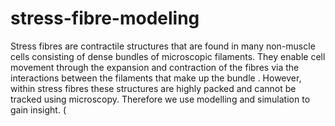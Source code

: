 # stress-fibre-modeling
Stress fibres are contractile structures that are found in many non-muscle cells consisting of dense bundles of
microscopic filaments. They enable cell movement through the expansion and contraction of the fibres via
the interactions between the filaments that make up the bundle . However, within stress fibres these structures
are highly packed and cannot be tracked using microscopy. Therefore we use modelling and simulation to gain
insight.
(
